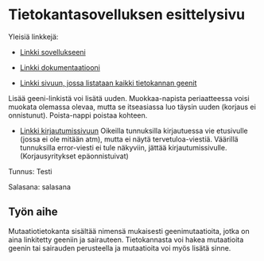 # Tietokantasovelluksen esittelysivu

Yleisiä linkkejä:

* [Linkki sovellukseeni](https://junna.users.cs.helsinki.fi/tsoha)

* [Linkki dokumentaatiooni](https://github.com/NellaJ/Tsoha-Bootstrap/blob/master/doc/Dokumentaatio2109.pdf)

* [Linkki sivuun, jossa listataan kaikki tietokannan geenit](https://junna.users.cs.helsinki.fi/tsoha/geeni)

Lisää geeni-linkistä voi lisätä uuden.
Muokkaa-napista periaatteessa voisi muokata olemassa olevaa, mutta se itseasiassa luo täysin uuden (korjaus ei onnistunut).
Poista-nappi poistaa kohteen.

* [Linkki kirjautumissivuun](http://junna.users.cs.helsinki.fi/tsoha/login)
Oikeilla tunnuksilla kirjautuessa vie etusivulle (jossa ei ole mitään atm), mutta ei näytä tervetuloa-viestiä.
Väärillä tunnuksilla error-viesti ei tule näkyviin, jättää kirjautumissivulle. (Korjausyritykset epäonnistuivat)

Tunnus: Testi

Salasana: salasana

## Työn aihe

Mutaatiotietokanta sisältää nimensä mukaisesti geenimutaatioita, jotka on aina linkitetty geeniin ja sairauteen. Tietokannasta voi hakea mutaatioita geenin tai sairauden perusteella ja mutaatioita voi myös lisätä sinne.
